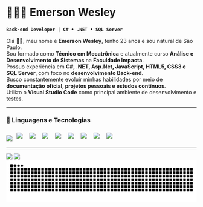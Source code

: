 # 👨🏻‍💻 Emerson Wesley  

**`Back-end Developer | C# • .NET • SQL Server`**

Olá 👋🏻, meu nome é **Emerson Wesley**, tenho 23 anos e sou natural de São Paulo.  
Sou formado como **Técnico em Mecatrônica** e atualmente curso **Análise e Desenvolvimento de Sistemas** na **Faculdade Impacta**.  
Possuo experiência em **C#, .NET, Asp.Net, JavaScript, HTML5, CSS3 e SQL Server**, com foco no **desenvolvimento Back-end**.  
Busco constantemente evoluir minhas habilidades por meio de **documentação oficial, projetos pessoais e estudos contínuos**.  
Utilizo o **Visual Studio Code** como principal ambiente de desenvolvimento e testes.  

---

### 🤖 Linguagens e Tecnologias   

<div align="left">

  <img src="https://cdn.jsdelivr.net/gh/devicons/devicon/icons/csharp/csharp-original.svg" height="28"/>
  <img src="https://img.shields.io/badge/.NET-000000?style=for-the-badge&logo=dotnet&logoColor=9f7aea" height="40" style="margin: 7px;"/>  
  <img src="https://img.shields.io/badge/ASP.NET-000000?style=for-the-badge&logo=.net&logoColor=9f7aea" height="40" style="margin: 7px;"/>  
  <img src="https://img.shields.io/badge/JavaScript-000000?style=for-the-badge&logo=javascript&logoColor=9f7aea" height="40" style="margin: 7px;"/>  
  <img src="https://img.shields.io/badge/HTML5-000000?style=for-the-badge&logo=html5&logoColor=9f7aea" height="40" style="margin: 7px;"/>  
  <img src="https://img.shields.io/badge/CSS3-000000?style=for-the-badge&logo=css3&logoColor=9f7aea" height="40" style="margin: 7px;"/>  
  <img src="https://img.shields.io/badge/React-000000?style=for-the-badge&logo=react&logoColor=9f7aea" height="40" style="margin: 7px;"/>  
  <img src="https://img.shields.io/badge/SQL%20Server-000000?style=for-the-badge&logo=microsoftsqlserver&logoColor=9f7aea" height="40" style="margin: 7px;"/>  
  <img src="https://img.shields.io/badge/Git-000000?style=for-the-badge&logo=git&logoColor=9f7aea" height="40" style="margin: 7px;"/>  

</div>

---

<div> 
  <a href = "mailto:emerson.sp400@gmail.com"><img src="https://img.shields.io/badge/-Gmail-%23333?style=for-the-badge&logo=gmail&logoColor=white" target="_blank"></a>
  <a href="https://www.linkedin.com/in/emersonw-lima/" target="_blank"><img src="https://img.shields.io/badge/-LinkedIn-%230077B5?style=for-the-badge&logo=linkedin&logoColor=white" target="_blank"></a> 
  
</div>

<img src="https://raw.githubusercontent.com/emersonwlm/emersonwlm/output/snake.svg" alt="Snake animation" />
